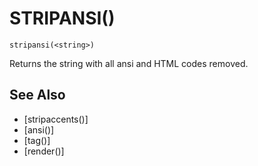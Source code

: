 # STRIPANSI()
`stripansi(<string>)`

  Returns the string with all ansi and HTML codes removed.


## See Also
- [stripaccents()]
- [ansi()]
- [tag()]
- [render()]

